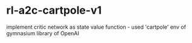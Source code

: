 # rl-a2c-cartpole-v1
implement critic network as state value function - used 'cartpole' env of gymnasium library of OpenAI
